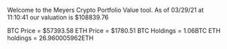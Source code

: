 Welcome to the Meyers Crypto Portfolio Value tool. 
As of 03/29/21 at 11:10:41 our valuation is $108839.76 

BTC Price = $57393.58
 ETH Price = $1780.51
BTC Holdings = 1.06BTC
 ETH holdings = 26.960005962ETH 
